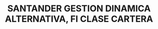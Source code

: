 ---
layout: fund
title: SANTANDER GESTION DINAMICA ALTERNATIVA, FI CLASE CARTERA
isin: ES0114271002
---